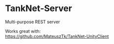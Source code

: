 # TankNet-Server
Multi-purpose REST server

Works great with:   
https://github.com/MateuszTk/TankNet-UnityClient

